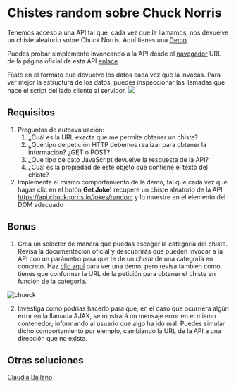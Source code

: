 # Chistes random sobre Chuck Norris

Tenemos acceso a una API tal que, cada vez que la llamamos, nos devuelve un chiste aleatorio sobre Chuck Norris.
Aquí tienes una [Demo](https://js-beginners.github.io/random-joke-api-project/).

Puedes probar simplemente invoncando a la API desde el [navegador](https://api.chucknorris.io/jokes/random)
URL de la página oficial de esta API [enlace](https://api.chucknorris.io/)

Fíjate en el formato que devuelve los datos cada vez que la invocas. Para ver mejor la estructura de los datos, puedes inspeccionar las llamadas que hace el script del 
lado cliente al servidor.
![](inspector.png)

## Requisitos

1. Preguntas de autoevaluación:
   1. ¿Cuál es la URL exacta que me permite obtener un chiste?
   2. ¿Qué tipo de petición HTTP debemos realizar para obtener la información? ¿GET o POST?
   3. ¿Que tipo de dato JavaScript devuelve la respuesta de la API?
   4. ¿Cuál es la propiedad de este objeto que contiene el texto del chiste?
2. Implementa el mismo comportamiento de la demo, tal que cada vez que hagas clic en el botón __Get Joke!__ recupere un chiste aleatorio de la API https://api.chucknorris.io/jokes/random y lo muestre en el elemento del DOM adecuado

## Bonus

1. Crea un selector de manera que puedas escoger la categoría del chiste. Revisa la documentación oficial y descubrirás que pueden invocar a la API con un parámetro para que te de un _chiste_ de una categoría en concreto. Haz [clic aquí](https://omiras.github.io/random-joke-api-project/) para ver una demo, pero revisa también como tienes que conformar la URL de la petición para obtener el chiste en función de la categoría.

![chueck](https://github.com/omiras/random-joke-api-project/assets/3286458/983c0774-4a74-48e8-9f91-c10ac2942349)


2. Investiga como podrias hacerlo para que, en el caso que ocurriera algún error en la llamada AJAX, se mostrará un mensaje error en el mismo contenedor; informando al usuario que algo ha ido mal. Puedes simular dicho comportamiento por ejemplo, cambiando la URL de la API a una dirección que no exista.

## Otras soluciones

[Claudia Ballano](https://github.com/claudiaballano/random-joke-api-project)
